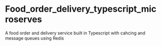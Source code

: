 # Food_order_delivery_typescript_microserves
A food order and delivery service built in Typescript with cahcing and message queues using Redis
